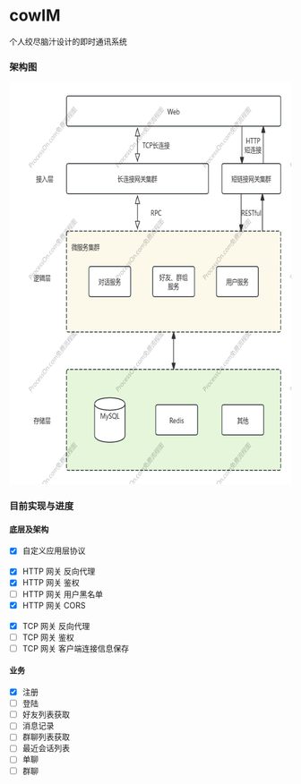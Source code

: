 # cowIM

个人绞尽脑汁设计的即时通讯系统

### 架构图
<img src="docs/cowIm架构v2.png" height="719" alt="架构图v2">

### 目前实现与进度
#### 底层及架构
- [x] 自定义应用层协议
<br><br/>
- [x] HTTP 网关 反向代理
- [x] HTTP 网关 鉴权
- [ ] HTTP 网关 用户黑名单
- [x] HTTP 网关 CORS
<br><br/>
- [x] TCP 网关 反向代理
- [ ] TCP 网关 鉴权
- [ ] TCP 网关 客户端连接信息保存

#### 业务
- [x] 注册
- [ ] 登陆
- [ ] 好友列表获取
- [ ] 消息记录
- [ ] 群聊列表获取
- [ ] 最近会话列表
- [ ] 单聊
- [ ] 群聊